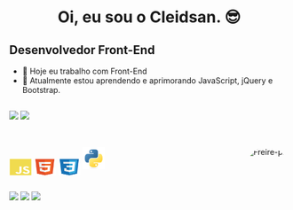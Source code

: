 <h1 align="center">  Oi, eu sou o Cleidsan. 😎

## Desenvolvedor Front-End

- 🔭 Hoje eu trabalho com Front-End
- 🌱 Atualmente estou aprendendo e aprimorando JavaScript, jQuery e Bootstrap.
  
##

<div>
  <img width="42%" src="https://github-readme-stats.vercel.app/api?username=Cleidsan&count_private=true&show_icons=true&theme=dracula">
  <img width="40%" src="https://github-readme-stats.vercel.app/api/top-langs/?username=Cleidsan&count_private=true&show_icons=true&theme=dracula&layout=compact"> 
</div>

##

<div style="display: inline_block"><br>
  <img align="center" alt="Freire-Js" height="30" width="40" src="https://raw.githubusercontent.com/devicons/devicon/master/icons/javascript/javascript-plain.svg">
  <img align="center" alt="Freire-HTML" height="30" width="40" src="https://raw.githubusercontent.com/devicons/devicon/master/icons/html5/html5-original.svg">
  <img align="center" alt="Freire-CSS" height="30" width="40" src="https://raw.githubusercontent.com/devicons/devicon/master/icons/css3/css3-original.svg">
  <img src="https://raw.githubusercontent.com/devicons/devicon/master/icons/python/python-original.svg" alt="python" width="40" height="40"/>
  <img align="right" alt="Freire-pic" height="150" style="border-radius:50px;" src="https://pbs.twimg.com/media/E7Gt0MEWQAA16m1.jpg">
</div>

##

<div> 
  <a href="https://www.instagram.com/dsan.fre/" target="_blank"><img src="https://img.shields.io/badge/-Instagram-%23E4405F?style=for-the-badge&logo=instagram&logoColor=white" target="_blank"></a>
  <a href = "mailto:dsanmike12@gmail.com"><img src="https://img.shields.io/badge/-Gmail-%23333?style=for-the-badge&logo=gmail&logoColor=white" target="_blank"></a>
  <a href="https://www.linkedin.com/in/Cleidsan" target="_blank"><img src="https://img.shields.io/badge/-LinkedIn-%230077B5?style=for-the-badge&logo=linkedin&logoColor=white" target="_blank"></a> 
</div>
